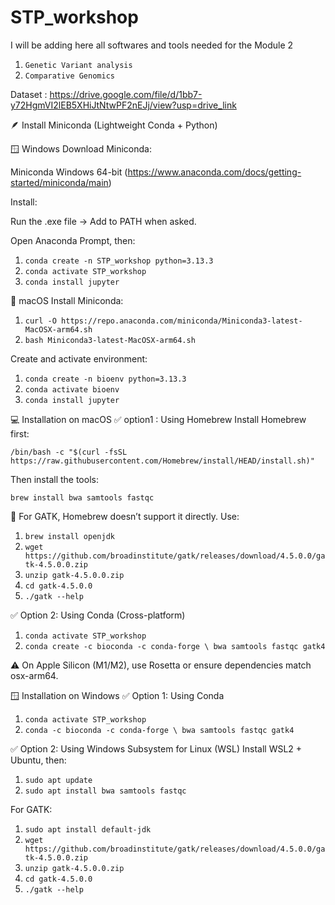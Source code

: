 # STP_workshop

I will be adding here all softwares and tools needed for the Module 2 

1. `Genetic Variant analysis`
2. `Comparative Genomics`

Dataset : https://drive.google.com/file/d/1bb7-y72HgmVI2lEB5XHiJtNtwPF2nEJj/view?usp=drive_link

🪶 Install Miniconda (Lightweight Conda + Python)

🪟 Windows
Download Miniconda:

Miniconda Windows 64-bit (https://www.anaconda.com/docs/getting-started/miniconda/main)

Install:

Run the .exe file → Add to PATH when asked.

Open Anaconda Prompt, then:

1. `conda create -n STP_workshop python=3.13.3`
2. `conda activate STP_workshop`
3. `conda install jupyter`

🍎 macOS
Install Miniconda:

1. `curl -O https://repo.anaconda.com/miniconda/Miniconda3-latest-MacOSX-arm64.sh`
2. `bash Miniconda3-latest-MacOSX-arm64.sh`

Create and activate environment:

1. `conda create -n bioenv python=3.13.3`
2. `conda activate bioenv`
3. `conda install jupyter`

💻 Installation on macOS
✅ option1 : Using Homebrew 
Install Homebrew first:

`/bin/bash -c "$(curl -fsSL https://raw.githubusercontent.com/Homebrew/install/HEAD/install.sh)"`

Then install the tools:

`brew install bwa samtools fastqc`

🔧 For GATK, Homebrew doesn’t support it directly. Use:

1. `brew install openjdk`
2. `wget https://github.com/broadinstitute/gatk/releases/download/4.5.0.0/gatk-4.5.0.0.zip`
3. `unzip gatk-4.5.0.0.zip`
4. `cd gatk-4.5.0.0`
5. `./gatk --help`

✅ Option 2: Using Conda (Cross-platform)
1. `conda activate STP_workshop`
2. `conda create -c bioconda -c conda-forge \ bwa samtools fastqc gatk4`

⚠️ On Apple Silicon (M1/M2), use Rosetta or ensure dependencies match osx-arm64.

🪟 Installation on Windows
✅ Option 1: Using Conda 

1. `conda activate STP_workshop`
2. `conda -c bioconda -c conda-forge \ bwa samtools fastqc gatk4`

✅ Option 2: Using Windows Subsystem for Linux (WSL)
Install WSL2 + Ubuntu, then:

1. `sudo apt update`
2. `sudo apt install bwa samtools fastqc`

For GATK:
1. `sudo apt install default-jdk`
2. `wget https://github.com/broadinstitute/gatk/releases/download/4.5.0.0/gatk-4.5.0.0.zip`
3. `unzip gatk-4.5.0.0.zip`
4. `cd gatk-4.5.0.0`
5. `./gatk --help`
